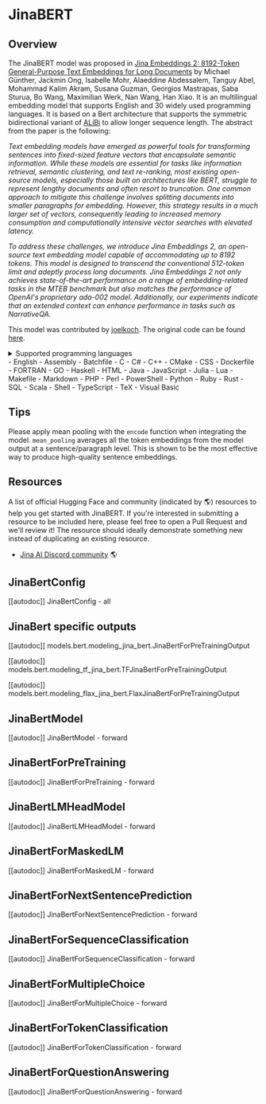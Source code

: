 <!--Copyright 2024 The HuggingFace Team. All rights reserved.

Licensed under the Apache License, Version 2.0 (the "License"); you may not use this file except in compliance with
the License. You may obtain a copy of the License at

http://www.apache.org/licenses/LICENSE-2.0

Unless required by applicable law or agreed to in writing, software distributed under the License is distributed on
an "AS IS" BASIS, WITHOUT WARRANTIES OR CONDITIONS OF ANY KIND, either express or implied. See the License for the
specific language governing permissions and limitations under the License.

⚠️ Note that this file is in Markdown but contain specific syntax for our doc-builder (similar to MDX) that may not be
rendered properly in your Markdown viewer.

-->

# JinaBERT

## Overview

The JinaBERT model was proposed in [Jina Embeddings 2: 8192-Token General-Purpose Text Embeddings for Long Documents](https://arxiv.org/abs/2310.19923) by Michael Günther, Jackmin Ong, Isabelle Mohr, Alaeddine Abdessalem, Tanguy Abel, Mohammad Kalim Akram, Susana Guzman, Georgios Mastrapas, Saba Sturua, Bo Wang, Maximilian Werk, Nan Wang, Han Xiao.
It is an multilingual embedding model that supports English and 30 widely used programming languages.
It is based on a Bert architecture that supports the symmetric bidirectional variant of [ALiBi](https://arxiv.org/abs/2108.12409) to allow longer sequence length.
The abstract from the paper is the following:

*Text embedding models have emerged as powerful tools for transforming sentences into fixed-sized feature vectors that encapsulate semantic information.
 While these models are essential for tasks like information retrieval,
 semantic clustering, and text re-ranking, most existing open-source models, especially those built on architectures like BERT,
 struggle to represent lengthy documents and often resort to truncation.
 One common approach to mitigate this challenge involves splitting documents into smaller paragraphs for embedding.
 However, this strategy results in a much larger set of vectors, consequently leading to increased memory consumption and computationally intensive vector searches with elevated latency.*

*To address these challenges, we introduce Jina Embeddings 2, an open-source text embedding model capable of accommodating up to 8192 tokens.
 This model is designed to transcend the conventional 512-token limit and adeptly process long documents.
 Jina Embeddings 2 not only achieves state-of-the-art performance on a range of embedding-related tasks in the MTEB benchmark but also matches the performance of OpenAI's proprietary ada-002 model.
 Additionally, our experiments indicate that an extended context can enhance performance in tasks such as NarrativeQA.*

This model was contributed by [joelkoch](https://huggingface.co/joelkoch).
The original code can be found [here](https://huggingface.co/jinaai/jina-bert-v2-qk-post-norm/tree/main).

<details>
<summary>Supported programming languages</summary>

- English
...
...
</details>
- English
- Assembly
- Batchfile
- C
- C#
- C++
- CMake
- CSS
- Dockerfile
- FORTRAN
- GO
- Haskell
- HTML
- Java
- JavaScript
- Julia
- Lua
- Makefile
- Markdown
- PHP
- Perl
- PowerShell
- Python
- Ruby
- Rust
- SQL
- Scala
- Shell
- TypeScript
- TeX
- Visual Basic

## Tips

Please apply mean pooling with the `encode` function when integrating the model. `mean_pooling` averages all the token embeddings from the model output at a sentence/paragraph level. This is shown to be the most effective way to produce high-quality sentence embeddings.

## Resources

A list of official Hugging Face and community (indicated by 🌎) resources to help you get started with JinaBERT. If you're interested in submitting a resource to be included here, please feel free to open a Pull Request and we'll review it! The resource should ideally demonstrate something new instead of duplicating an existing resource.

- [Jina AI Discord community](https://discord.jina.ai) 🌎

## JinaBertConfig

[[autodoc]] JinaBertConfig
    - all

## JinaBert specific outputs

[[autodoc]] models.bert.modeling_jina_bert.JinaBertForPreTrainingOutput

[[autodoc]] models.bert.modeling_tf_jina_bert.TFJinaBertForPreTrainingOutput

[[autodoc]] models.bert.modeling_flax_jina_bert.FlaxJinaBertForPreTrainingOutput


<frameworkcontent>
<pt>

## JinaBertModel

[[autodoc]] JinaBertModel
    - forward

## JinaBertForPreTraining

[[autodoc]] JinaBertForPreTraining
    - forward

## JinaBertLMHeadModel

[[autodoc]] JinaBertLMHeadModel
    - forward

## JinaBertForMaskedLM

[[autodoc]] JinaBertForMaskedLM
    - forward

## JinaBertForNextSentencePrediction

[[autodoc]] JinaBertForNextSentencePrediction
    - forward

## JinaBertForSequenceClassification

[[autodoc]] JinaBertForSequenceClassification
    - forward

## JinaBertForMultipleChoice

[[autodoc]] JinaBertForMultipleChoice
    - forward

## JinaBertForTokenClassification

[[autodoc]] JinaBertForTokenClassification
    - forward

## JinaBertForQuestionAnswering

[[autodoc]] JinaBertForQuestionAnswering
    - forward

</pt>
</frameworkcontent>
